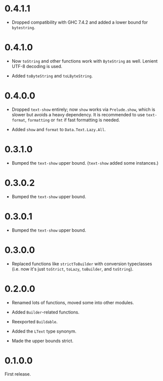 # 0.4.1.1

* Dropped compatibility with GHC 7.4.2 and added a lower bound for
  `bytestring`.

# 0.4.1.0

* Now `toString` and other functions work with `ByteString` as well. Lenient
  UTF-8 decoding is used.

* Added `toByteString` and `toLByteString`.

# 0.4.0.0

* Dropped `text-show` entirely; now `show` works via `Prelude.show`, which is
  slower but avoids a heavy dependency. It is recommended to use
  `text-format`, `formatting` or `fmt` if fast formatting is needed.
  
* Added `show` and `format` to `Data.Text.Lazy.All`.

# 0.3.1.0

* Bumped the `text-show` upper bound. (`text-show` added some instances.)

# 0.3.0.2

* Bumped the `text-show` upper bound.

# 0.3.0.1

* Bumped the `text-show` upper bound.

# 0.3.0.0

* Replaced functions like `strictToBuilder` with conversion typeclasses (i.e.
  now it's just `toStrict`, `toLazy`, `toBuilder`, and `toString`).

# 0.2.0.0

* Renamed lots of functions, moved some into other modules.

* Added `Builder`-related functions.

* Reexported `Buildable`.

* Added the `LText` type synonym.

* Made the upper bounds strict.

# 0.1.0.0

First release.
